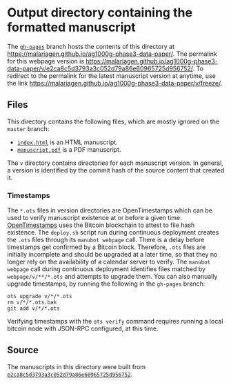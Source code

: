 # Output directory containing the formatted manuscript

The [`gh-pages`](https://github.com/malariagen/ag1000g-phase3-data-paper/tree/gh-pages) branch hosts the contents of this directory at <https://malariagen.github.io/ag1000g-phase3-data-paper/>.
The permalink for this webpage version is <https://malariagen.github.io/ag1000g-phase3-data-paper/v/e2ca8c5d3793a3c052d79a86e60965725d956752/>.
To redirect to the permalink for the latest manuscript version at anytime, use the link <https://malariagen.github.io/ag1000g-phase3-data-paper/v/freeze/>.

## Files

This directory contains the following files, which are mostly ignored on the `master` branch:

+ [`index.html`](index.html) is an HTML manuscript.
+ [`manuscript.pdf`](manuscript.pdf) is a PDF manuscript.

The `v` directory contains directories for each manuscript version.
In general, a version is identified by the commit hash of the source content that created it.

### Timestamps

The `*.ots` files in version directories are OpenTimestamps which can be used to verify manuscript existence at or before a given time.
[OpenTimestamps](https://opentimestamps.org/) uses the Bitcoin blockchain to attest to file hash existence.
The `deploy.sh` script run during continuous deployment creates the `.ots` files through its `manubot webpage` call.
There is a delay before timestamps get confirmed by a Bitcoin block.
Therefore, `.ots` files are initially incomplete and should be upgraded at a later time, so that they no longer rely on the availability of a calendar server to verify.
The `manubot webpage` call during continuous deployment identifies files matched by `webpage/v/**/*.ots` and attempts to upgrade them.
You can also manually upgrade timestamps, by running the following in the `gh-pages` branch:

```shell
ots upgrade v/*/*.ots
rm v/*/*.ots.bak
git add v/*/*.ots
```

Verifying timestamps with the `ots verify` command requires running a local bitcoin node with JSON-RPC configured, at this time.

## Source

The manuscripts in this directory were built from
[`e2ca8c5d3793a3c052d79a86e60965725d956752`](https://github.com/malariagen/ag1000g-phase3-data-paper/commit/e2ca8c5d3793a3c052d79a86e60965725d956752).

